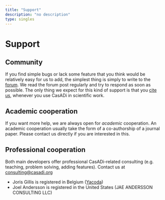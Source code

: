 ```yaml
---
title: "Support"
description: "no description"
type: singles
---
```

# Support

## Community
If you find simple bugs or lack some feature that you think would be relatively easy for us to add, the simplest thing is simply to write to the [forum](https://groups.google.com/forum/?fromgroups=#!forum/casadi-users). We read the forum post regularly and try to respond as soon as possible. The only thing we expect for this kind of support is that you [cite us](../about#citing), whenever you use CasADi in scientific work.

## Academic cooperation
If you want more help, we are always open for *academic* cooperation. An academic cooperation usually take the form of a co-authorship of a journal paper. Please contact us directly if you are interested in this.

## Professional cooperation
Both main developers offer professional CasADi-related consulting (e.g. teaching, problem solving, adding features).
Contact us at consulting@casadi.org

 * Joris Gillis is registered in Belgium ([Yacoda](http://www.yacoda.com/))
 * Joel Andersson is registered in the United States (JAE ANDERSSON CONSULTING LLC)

